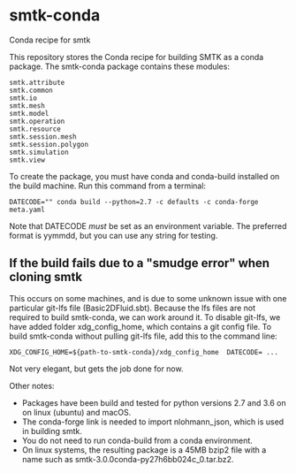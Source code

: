 # smtk-conda
Conda recipe for smtk

This repository stores the Conda recipe for building SMTK as a conda
package. The smtk-conda package contains these modules:

    smtk.attribute
    smtk.common
    smtk.io
    smtk.mesh
    smtk.model
    smtk.operation
    smtk.resource
    smtk.session.mesh
    smtk.session.polygon
    smtk.simulation
    smtk.view

To create the package, you must have conda and conda-build installed on
the build machine. Run this command from a terminal:

    DATECODE="" conda build --python=2.7 -c defaults -c conda-forge  meta.yaml

Note that DATECODE *must* be set as an environment variable. The
preferred format is yymmdd, but you can use any string for testing.

## If the build fails due to a "smudge error" when cloning smtk

This occurs on some machines, and is due to some unknown issue with one
particular git-lfs file (Basic2DFluid.sbt). Because the lfs files are
not required to build smtk-conda, we can work around it. To disable
git-lfs, we have added folder xdg_config_home, which contains a git
config file. To build smtk-conda without pulling git-lfs file, add this
to the command line:

    XDG_CONFIG_HOME=${path-to-smtk-conda}/xdg_config_home  DATECODE= ...

Not very elegant, but gets the job done for now.


Other notes:

* Packages have been build and tested for python versions 2.7 and 3.6 on
  on linux (ubuntu) and macOS.
* The conda-forge link is needed to import nlohmann_json, which is used
  in building smtk.
* You do not need to run conda-build from a conda environment.
* On linux systems, the resulting package is a 45MB bzip2 file with a
  name such as smtk-3.0.0conda-py27h6bb024c_0.tar.bz2.
